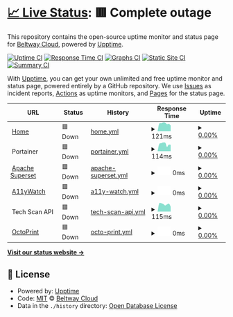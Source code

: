 # [📈 Live Status](https://status.beltway.cloud): <!--live status--> **🟥 Complete outage**

This repository contains the open-source uptime monitor and status page for [Beltway Cloud](https://beltway.cloud), powered by [Upptime](https://github.com/upptime/upptime).

[![Uptime CI](https://github.com/BeltwayCloud/status/workflows/Uptime%20CI/badge.svg)](https://github.com/BeltwayCloud/status/actions?query=workflow%3A%22Uptime+CI%22)
[![Response Time CI](https://github.com/BeltwayCloud/status/workflows/Response%20Time%20CI/badge.svg)](https://github.com/BeltwayCloud/status/actions?query=workflow%3A%22Response+Time+CI%22)
[![Graphs CI](https://github.com/BeltwayCloud/status/workflows/Graphs%20CI/badge.svg)](https://github.com/BeltwayCloud/status/actions?query=workflow%3A%22Graphs+CI%22)
[![Static Site CI](https://github.com/BeltwayCloud/status/workflows/Static%20Site%20CI/badge.svg)](https://github.com/BeltwayCloud/status/actions?query=workflow%3A%22Static+Site+CI%22)
[![Summary CI](https://github.com/BeltwayCloud/status/workflows/Summary%20CI/badge.svg)](https://github.com/BeltwayCloud/status/actions?query=workflow%3A%22Summary+CI%22)

With [Upptime](https://upptime.js.org), you can get your own unlimited and free uptime monitor and status page, powered entirely by a GitHub repository. We use [Issues](https://github.com/BeltwayCloud/status/issues) as incident reports, [Actions](https://github.com/BeltwayCloud/status/actions) as uptime monitors, and [Pages](https://status.beltway.cloud) for the status page.

<!--start: status pages-->
<!-- This summary is generated by Upptime (https://github.com/upptime/upptime) -->
<!-- Do not edit this manually, your changes will be overwritten -->
<!-- prettier-ignore -->
| URL | Status | History | Response Time | Uptime |
| --- | ------ | ------- | ------------- | ------ |
| <img alt="" src="https://icons.duckduckgo.com/ip3/beltway.cloud.ico" height="13"> [Home](https://beltway.cloud) | 🟥 Down | [home.yml](https://github.com/BeltwayCloud/status/commits/HEAD/history/home.yml) | <details><summary><img alt="Response time graph" src="./graphs/home/response-time-week.png" height="20"> 121ms</summary><br><a href="https://status.beltway.cloud/history/home"><img alt="Response time 104" src="https://img.shields.io/endpoint?url=https%3A%2F%2Fraw.githubusercontent.com%2FBeltwayCloud%2Fstatus%2FHEAD%2Fapi%2Fhome%2Fresponse-time.json"></a><br><a href="https://status.beltway.cloud/history/home"><img alt="24-hour response time 90" src="https://img.shields.io/endpoint?url=https%3A%2F%2Fraw.githubusercontent.com%2FBeltwayCloud%2Fstatus%2FHEAD%2Fapi%2Fhome%2Fresponse-time-day.json"></a><br><a href="https://status.beltway.cloud/history/home"><img alt="7-day response time 121" src="https://img.shields.io/endpoint?url=https%3A%2F%2Fraw.githubusercontent.com%2FBeltwayCloud%2Fstatus%2FHEAD%2Fapi%2Fhome%2Fresponse-time-week.json"></a><br><a href="https://status.beltway.cloud/history/home"><img alt="30-day response time 112" src="https://img.shields.io/endpoint?url=https%3A%2F%2Fraw.githubusercontent.com%2FBeltwayCloud%2Fstatus%2FHEAD%2Fapi%2Fhome%2Fresponse-time-month.json"></a><br><a href="https://status.beltway.cloud/history/home"><img alt="1-year response time 110" src="https://img.shields.io/endpoint?url=https%3A%2F%2Fraw.githubusercontent.com%2FBeltwayCloud%2Fstatus%2FHEAD%2Fapi%2Fhome%2Fresponse-time-year.json"></a></details> | <details><summary><a href="https://status.beltway.cloud/history/home">0.00%</a></summary><a href="https://status.beltway.cloud/history/home"><img alt="All-time uptime 0.00%" src="https://img.shields.io/endpoint?url=https%3A%2F%2Fraw.githubusercontent.com%2FBeltwayCloud%2Fstatus%2FHEAD%2Fapi%2Fhome%2Fuptime.json"></a><br><a href="https://status.beltway.cloud/history/home"><img alt="24-hour uptime 0.00%" src="https://img.shields.io/endpoint?url=https%3A%2F%2Fraw.githubusercontent.com%2FBeltwayCloud%2Fstatus%2FHEAD%2Fapi%2Fhome%2Fuptime-day.json"></a><br><a href="https://status.beltway.cloud/history/home"><img alt="7-day uptime 0.00%" src="https://img.shields.io/endpoint?url=https%3A%2F%2Fraw.githubusercontent.com%2FBeltwayCloud%2Fstatus%2FHEAD%2Fapi%2Fhome%2Fuptime-week.json"></a><br><a href="https://status.beltway.cloud/history/home"><img alt="30-day uptime 0.00%" src="https://img.shields.io/endpoint?url=https%3A%2F%2Fraw.githubusercontent.com%2FBeltwayCloud%2Fstatus%2FHEAD%2Fapi%2Fhome%2Fuptime-month.json"></a><br><a href="https://status.beltway.cloud/history/home"><img alt="1-year uptime 0.00%" src="https://img.shields.io/endpoint?url=https%3A%2F%2Fraw.githubusercontent.com%2FBeltwayCloud%2Fstatus%2FHEAD%2Fapi%2Fhome%2Fuptime-year.json"></a></details>
| <img alt="" src="https://icons.duckduckgo.com/ip3/null.ico" height="13"> Portainer | 🟥 Down | [portainer.yml](https://github.com/BeltwayCloud/status/commits/HEAD/history/portainer.yml) | <details><summary><img alt="Response time graph" src="./graphs/portainer/response-time-week.png" height="20"> 114ms</summary><br><a href="https://status.beltway.cloud/history/portainer"><img alt="Response time 101" src="https://img.shields.io/endpoint?url=https%3A%2F%2Fraw.githubusercontent.com%2FBeltwayCloud%2Fstatus%2FHEAD%2Fapi%2Fportainer%2Fresponse-time.json"></a><br><a href="https://status.beltway.cloud/history/portainer"><img alt="24-hour response time 103" src="https://img.shields.io/endpoint?url=https%3A%2F%2Fraw.githubusercontent.com%2FBeltwayCloud%2Fstatus%2FHEAD%2Fapi%2Fportainer%2Fresponse-time-day.json"></a><br><a href="https://status.beltway.cloud/history/portainer"><img alt="7-day response time 114" src="https://img.shields.io/endpoint?url=https%3A%2F%2Fraw.githubusercontent.com%2FBeltwayCloud%2Fstatus%2FHEAD%2Fapi%2Fportainer%2Fresponse-time-week.json"></a><br><a href="https://status.beltway.cloud/history/portainer"><img alt="30-day response time 111" src="https://img.shields.io/endpoint?url=https%3A%2F%2Fraw.githubusercontent.com%2FBeltwayCloud%2Fstatus%2FHEAD%2Fapi%2Fportainer%2Fresponse-time-month.json"></a><br><a href="https://status.beltway.cloud/history/portainer"><img alt="1-year response time 108" src="https://img.shields.io/endpoint?url=https%3A%2F%2Fraw.githubusercontent.com%2FBeltwayCloud%2Fstatus%2FHEAD%2Fapi%2Fportainer%2Fresponse-time-year.json"></a></details> | <details><summary><a href="https://status.beltway.cloud/history/portainer">0.00%</a></summary><a href="https://status.beltway.cloud/history/portainer"><img alt="All-time uptime 11.00%" src="https://img.shields.io/endpoint?url=https%3A%2F%2Fraw.githubusercontent.com%2FBeltwayCloud%2Fstatus%2FHEAD%2Fapi%2Fportainer%2Fuptime.json"></a><br><a href="https://status.beltway.cloud/history/portainer"><img alt="24-hour uptime 0.00%" src="https://img.shields.io/endpoint?url=https%3A%2F%2Fraw.githubusercontent.com%2FBeltwayCloud%2Fstatus%2FHEAD%2Fapi%2Fportainer%2Fuptime-day.json"></a><br><a href="https://status.beltway.cloud/history/portainer"><img alt="7-day uptime 0.00%" src="https://img.shields.io/endpoint?url=https%3A%2F%2Fraw.githubusercontent.com%2FBeltwayCloud%2Fstatus%2FHEAD%2Fapi%2Fportainer%2Fuptime-week.json"></a><br><a href="https://status.beltway.cloud/history/portainer"><img alt="30-day uptime 0.00%" src="https://img.shields.io/endpoint?url=https%3A%2F%2Fraw.githubusercontent.com%2FBeltwayCloud%2Fstatus%2FHEAD%2Fapi%2Fportainer%2Fuptime-month.json"></a><br><a href="https://status.beltway.cloud/history/portainer"><img alt="1-year uptime 0.00%" src="https://img.shields.io/endpoint?url=https%3A%2F%2Fraw.githubusercontent.com%2FBeltwayCloud%2Fstatus%2FHEAD%2Fapi%2Fportainer%2Fuptime-year.json"></a></details>
| <img alt="" src="https://icons.duckduckgo.com/ip3/superset.beltway.cloud.ico" height="13"> [Apache Superset](https://superset.beltway.cloud) | 🟥 Down | [apache-superset.yml](https://github.com/BeltwayCloud/status/commits/HEAD/history/apache-superset.yml) | <details><summary><img alt="Response time graph" src="./graphs/apache-superset/response-time-week.png" height="20"> 0ms</summary><br><a href="https://status.beltway.cloud/history/apache-superset"><img alt="Response time 79" src="https://img.shields.io/endpoint?url=https%3A%2F%2Fraw.githubusercontent.com%2FBeltwayCloud%2Fstatus%2FHEAD%2Fapi%2Fapache-superset%2Fresponse-time.json"></a><br><a href="https://status.beltway.cloud/history/apache-superset"><img alt="24-hour response time 0" src="https://img.shields.io/endpoint?url=https%3A%2F%2Fraw.githubusercontent.com%2FBeltwayCloud%2Fstatus%2FHEAD%2Fapi%2Fapache-superset%2Fresponse-time-day.json"></a><br><a href="https://status.beltway.cloud/history/apache-superset"><img alt="7-day response time 0" src="https://img.shields.io/endpoint?url=https%3A%2F%2Fraw.githubusercontent.com%2FBeltwayCloud%2Fstatus%2FHEAD%2Fapi%2Fapache-superset%2Fresponse-time-week.json"></a><br><a href="https://status.beltway.cloud/history/apache-superset"><img alt="30-day response time 0" src="https://img.shields.io/endpoint?url=https%3A%2F%2Fraw.githubusercontent.com%2FBeltwayCloud%2Fstatus%2FHEAD%2Fapi%2Fapache-superset%2Fresponse-time-month.json"></a><br><a href="https://status.beltway.cloud/history/apache-superset"><img alt="1-year response time 0" src="https://img.shields.io/endpoint?url=https%3A%2F%2Fraw.githubusercontent.com%2FBeltwayCloud%2Fstatus%2FHEAD%2Fapi%2Fapache-superset%2Fresponse-time-year.json"></a></details> | <details><summary><a href="https://status.beltway.cloud/history/apache-superset">0.00%</a></summary><a href="https://status.beltway.cloud/history/apache-superset"><img alt="All-time uptime 40.96%" src="https://img.shields.io/endpoint?url=https%3A%2F%2Fraw.githubusercontent.com%2FBeltwayCloud%2Fstatus%2FHEAD%2Fapi%2Fapache-superset%2Fuptime.json"></a><br><a href="https://status.beltway.cloud/history/apache-superset"><img alt="24-hour uptime 0.00%" src="https://img.shields.io/endpoint?url=https%3A%2F%2Fraw.githubusercontent.com%2FBeltwayCloud%2Fstatus%2FHEAD%2Fapi%2Fapache-superset%2Fuptime-day.json"></a><br><a href="https://status.beltway.cloud/history/apache-superset"><img alt="7-day uptime 0.00%" src="https://img.shields.io/endpoint?url=https%3A%2F%2Fraw.githubusercontent.com%2FBeltwayCloud%2Fstatus%2FHEAD%2Fapi%2Fapache-superset%2Fuptime-week.json"></a><br><a href="https://status.beltway.cloud/history/apache-superset"><img alt="30-day uptime 0.00%" src="https://img.shields.io/endpoint?url=https%3A%2F%2Fraw.githubusercontent.com%2FBeltwayCloud%2Fstatus%2FHEAD%2Fapi%2Fapache-superset%2Fuptime-month.json"></a><br><a href="https://status.beltway.cloud/history/apache-superset"><img alt="1-year uptime 0.00%" src="https://img.shields.io/endpoint?url=https%3A%2F%2Fraw.githubusercontent.com%2FBeltwayCloud%2Fstatus%2FHEAD%2Fapi%2Fapache-superset%2Fuptime-year.json"></a></details>
| <img alt="" src="https://icons.duckduckgo.com/ip3/a11ywatch.beltway.cloud.ico" height="13"> [A11yWatch](https://a11ywatch.beltway.cloud) | 🟥 Down | [a11y-watch.yml](https://github.com/BeltwayCloud/status/commits/HEAD/history/a11y-watch.yml) | <details><summary><img alt="Response time graph" src="./graphs/a11y-watch/response-time-week.png" height="20"> 0ms</summary><br><a href="https://status.beltway.cloud/history/a11y-watch"><img alt="Response time 0" src="https://img.shields.io/endpoint?url=https%3A%2F%2Fraw.githubusercontent.com%2FBeltwayCloud%2Fstatus%2FHEAD%2Fapi%2Fa11y-watch%2Fresponse-time.json"></a><br><a href="https://status.beltway.cloud/history/a11y-watch"><img alt="24-hour response time 0" src="https://img.shields.io/endpoint?url=https%3A%2F%2Fraw.githubusercontent.com%2FBeltwayCloud%2Fstatus%2FHEAD%2Fapi%2Fa11y-watch%2Fresponse-time-day.json"></a><br><a href="https://status.beltway.cloud/history/a11y-watch"><img alt="7-day response time 0" src="https://img.shields.io/endpoint?url=https%3A%2F%2Fraw.githubusercontent.com%2FBeltwayCloud%2Fstatus%2FHEAD%2Fapi%2Fa11y-watch%2Fresponse-time-week.json"></a><br><a href="https://status.beltway.cloud/history/a11y-watch"><img alt="30-day response time 0" src="https://img.shields.io/endpoint?url=https%3A%2F%2Fraw.githubusercontent.com%2FBeltwayCloud%2Fstatus%2FHEAD%2Fapi%2Fa11y-watch%2Fresponse-time-month.json"></a><br><a href="https://status.beltway.cloud/history/a11y-watch"><img alt="1-year response time 0" src="https://img.shields.io/endpoint?url=https%3A%2F%2Fraw.githubusercontent.com%2FBeltwayCloud%2Fstatus%2FHEAD%2Fapi%2Fa11y-watch%2Fresponse-time-year.json"></a></details> | <details><summary><a href="https://status.beltway.cloud/history/a11y-watch">0.00%</a></summary><a href="https://status.beltway.cloud/history/a11y-watch"><img alt="All-time uptime 0.00%" src="https://img.shields.io/endpoint?url=https%3A%2F%2Fraw.githubusercontent.com%2FBeltwayCloud%2Fstatus%2FHEAD%2Fapi%2Fa11y-watch%2Fuptime.json"></a><br><a href="https://status.beltway.cloud/history/a11y-watch"><img alt="24-hour uptime 0.00%" src="https://img.shields.io/endpoint?url=https%3A%2F%2Fraw.githubusercontent.com%2FBeltwayCloud%2Fstatus%2FHEAD%2Fapi%2Fa11y-watch%2Fuptime-day.json"></a><br><a href="https://status.beltway.cloud/history/a11y-watch"><img alt="7-day uptime 0.00%" src="https://img.shields.io/endpoint?url=https%3A%2F%2Fraw.githubusercontent.com%2FBeltwayCloud%2Fstatus%2FHEAD%2Fapi%2Fa11y-watch%2Fuptime-week.json"></a><br><a href="https://status.beltway.cloud/history/a11y-watch"><img alt="30-day uptime 0.00%" src="https://img.shields.io/endpoint?url=https%3A%2F%2Fraw.githubusercontent.com%2FBeltwayCloud%2Fstatus%2FHEAD%2Fapi%2Fa11y-watch%2Fuptime-month.json"></a><br><a href="https://status.beltway.cloud/history/a11y-watch"><img alt="1-year uptime 0.00%" src="https://img.shields.io/endpoint?url=https%3A%2F%2Fraw.githubusercontent.com%2FBeltwayCloud%2Fstatus%2FHEAD%2Fapi%2Fa11y-watch%2Fuptime-year.json"></a></details>
| <img alt="" src="https://icons.duckduckgo.com/ip3/null.ico" height="13"> Tech Scan API | 🟥 Down | [tech-scan-api.yml](https://github.com/BeltwayCloud/status/commits/HEAD/history/tech-scan-api.yml) | <details><summary><img alt="Response time graph" src="./graphs/tech-scan-api/response-time-week.png" height="20"> 115ms</summary><br><a href="https://status.beltway.cloud/history/tech-scan-api"><img alt="Response time 83" src="https://img.shields.io/endpoint?url=https%3A%2F%2Fraw.githubusercontent.com%2FBeltwayCloud%2Fstatus%2FHEAD%2Fapi%2Ftech-scan-api%2Fresponse-time.json"></a><br><a href="https://status.beltway.cloud/history/tech-scan-api"><img alt="24-hour response time 77" src="https://img.shields.io/endpoint?url=https%3A%2F%2Fraw.githubusercontent.com%2FBeltwayCloud%2Fstatus%2FHEAD%2Fapi%2Ftech-scan-api%2Fresponse-time-day.json"></a><br><a href="https://status.beltway.cloud/history/tech-scan-api"><img alt="7-day response time 115" src="https://img.shields.io/endpoint?url=https%3A%2F%2Fraw.githubusercontent.com%2FBeltwayCloud%2Fstatus%2FHEAD%2Fapi%2Ftech-scan-api%2Fresponse-time-week.json"></a><br><a href="https://status.beltway.cloud/history/tech-scan-api"><img alt="30-day response time 101" src="https://img.shields.io/endpoint?url=https%3A%2F%2Fraw.githubusercontent.com%2FBeltwayCloud%2Fstatus%2FHEAD%2Fapi%2Ftech-scan-api%2Fresponse-time-month.json"></a><br><a href="https://status.beltway.cloud/history/tech-scan-api"><img alt="1-year response time 90" src="https://img.shields.io/endpoint?url=https%3A%2F%2Fraw.githubusercontent.com%2FBeltwayCloud%2Fstatus%2FHEAD%2Fapi%2Ftech-scan-api%2Fresponse-time-year.json"></a></details> | <details><summary><a href="https://status.beltway.cloud/history/tech-scan-api">0.00%</a></summary><a href="https://status.beltway.cloud/history/tech-scan-api"><img alt="All-time uptime 10.61%" src="https://img.shields.io/endpoint?url=https%3A%2F%2Fraw.githubusercontent.com%2FBeltwayCloud%2Fstatus%2FHEAD%2Fapi%2Ftech-scan-api%2Fuptime.json"></a><br><a href="https://status.beltway.cloud/history/tech-scan-api"><img alt="24-hour uptime 0.00%" src="https://img.shields.io/endpoint?url=https%3A%2F%2Fraw.githubusercontent.com%2FBeltwayCloud%2Fstatus%2FHEAD%2Fapi%2Ftech-scan-api%2Fuptime-day.json"></a><br><a href="https://status.beltway.cloud/history/tech-scan-api"><img alt="7-day uptime 0.00%" src="https://img.shields.io/endpoint?url=https%3A%2F%2Fraw.githubusercontent.com%2FBeltwayCloud%2Fstatus%2FHEAD%2Fapi%2Ftech-scan-api%2Fuptime-week.json"></a><br><a href="https://status.beltway.cloud/history/tech-scan-api"><img alt="30-day uptime 0.00%" src="https://img.shields.io/endpoint?url=https%3A%2F%2Fraw.githubusercontent.com%2FBeltwayCloud%2Fstatus%2FHEAD%2Fapi%2Ftech-scan-api%2Fuptime-month.json"></a><br><a href="https://status.beltway.cloud/history/tech-scan-api"><img alt="1-year uptime 0.00%" src="https://img.shields.io/endpoint?url=https%3A%2F%2Fraw.githubusercontent.com%2FBeltwayCloud%2Fstatus%2FHEAD%2Fapi%2Ftech-scan-api%2Fuptime-year.json"></a></details>
| <img alt="" src="https://icons.duckduckgo.com/ip3/print.beltway.buzz.ico" height="13"> [OctoPrint](https://print.beltway.buzz) | 🟥 Down | [octo-print.yml](https://github.com/BeltwayCloud/status/commits/HEAD/history/octo-print.yml) | <details><summary><img alt="Response time graph" src="./graphs/octo-print/response-time-week.png" height="20"> 0ms</summary><br><a href="https://status.beltway.cloud/history/octo-print"><img alt="Response time 0" src="https://img.shields.io/endpoint?url=https%3A%2F%2Fraw.githubusercontent.com%2FBeltwayCloud%2Fstatus%2FHEAD%2Fapi%2Focto-print%2Fresponse-time.json"></a><br><a href="https://status.beltway.cloud/history/octo-print"><img alt="24-hour response time 0" src="https://img.shields.io/endpoint?url=https%3A%2F%2Fraw.githubusercontent.com%2FBeltwayCloud%2Fstatus%2FHEAD%2Fapi%2Focto-print%2Fresponse-time-day.json"></a><br><a href="https://status.beltway.cloud/history/octo-print"><img alt="7-day response time 0" src="https://img.shields.io/endpoint?url=https%3A%2F%2Fraw.githubusercontent.com%2FBeltwayCloud%2Fstatus%2FHEAD%2Fapi%2Focto-print%2Fresponse-time-week.json"></a><br><a href="https://status.beltway.cloud/history/octo-print"><img alt="30-day response time 0" src="https://img.shields.io/endpoint?url=https%3A%2F%2Fraw.githubusercontent.com%2FBeltwayCloud%2Fstatus%2FHEAD%2Fapi%2Focto-print%2Fresponse-time-month.json"></a><br><a href="https://status.beltway.cloud/history/octo-print"><img alt="1-year response time 0" src="https://img.shields.io/endpoint?url=https%3A%2F%2Fraw.githubusercontent.com%2FBeltwayCloud%2Fstatus%2FHEAD%2Fapi%2Focto-print%2Fresponse-time-year.json"></a></details> | <details><summary><a href="https://status.beltway.cloud/history/octo-print">0.00%</a></summary><a href="https://status.beltway.cloud/history/octo-print"><img alt="All-time uptime 0.00%" src="https://img.shields.io/endpoint?url=https%3A%2F%2Fraw.githubusercontent.com%2FBeltwayCloud%2Fstatus%2FHEAD%2Fapi%2Focto-print%2Fuptime.json"></a><br><a href="https://status.beltway.cloud/history/octo-print"><img alt="24-hour uptime 0.00%" src="https://img.shields.io/endpoint?url=https%3A%2F%2Fraw.githubusercontent.com%2FBeltwayCloud%2Fstatus%2FHEAD%2Fapi%2Focto-print%2Fuptime-day.json"></a><br><a href="https://status.beltway.cloud/history/octo-print"><img alt="7-day uptime 0.00%" src="https://img.shields.io/endpoint?url=https%3A%2F%2Fraw.githubusercontent.com%2FBeltwayCloud%2Fstatus%2FHEAD%2Fapi%2Focto-print%2Fuptime-week.json"></a><br><a href="https://status.beltway.cloud/history/octo-print"><img alt="30-day uptime 0.00%" src="https://img.shields.io/endpoint?url=https%3A%2F%2Fraw.githubusercontent.com%2FBeltwayCloud%2Fstatus%2FHEAD%2Fapi%2Focto-print%2Fuptime-month.json"></a><br><a href="https://status.beltway.cloud/history/octo-print"><img alt="1-year uptime 0.00%" src="https://img.shields.io/endpoint?url=https%3A%2F%2Fraw.githubusercontent.com%2FBeltwayCloud%2Fstatus%2FHEAD%2Fapi%2Focto-print%2Fuptime-year.json"></a></details>

<!--end: status pages-->

[**Visit our status website →**](https://status.beltway.cloud)

## 📄 License

- Powered by: [Upptime](https://github.com/upptime/upptime)
- Code: [MIT](./LICENSE) © [Beltway Cloud](https://beltway.cloud)
- Data in the `./history` directory: [Open Database License](https://opendatacommons.org/licenses/odbl/1-0/)
